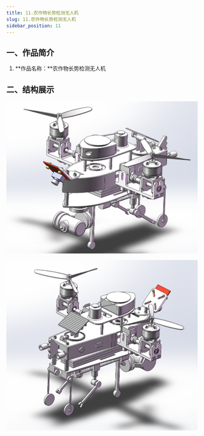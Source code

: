 ```yaml
---
title: 11.农作物长势检测无人机
slug: 11.农作物长势检测无人机
sidebar_position: 11
---
```




## 一、作品简介

1. **作品名称：**农作物长势检测无人机

## 二、结构展示

![1](./img/11.农作物长势检测无人机/1.png)

![2](./img/11.农作物长势检测无人机/2.png)
